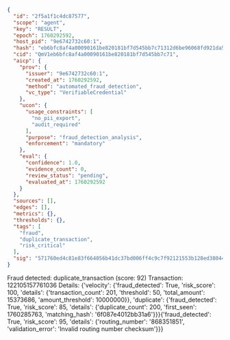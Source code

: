 ```json
{
  "id": "2f5a1f1c4dc87577",
  "scope": "agent",
  "key": "RESULT",
  "epoch": 1760292592,
  "host_pid": "9e6742732c60:1",
  "hash": "eb6bfc8af4a00090161be820181bf7d545bb7c71312d6be96068fd921da51d0f",
  "cid": "QmV1eb6bfc8af4a00090161be820181bf7d545bb7c71",
  "aicp": {
    "prov": {
      "issuer": "9e6742732c60:1",
      "created_at": 1760292592,
      "method": "automated_fraud_detection",
      "vc_type": "VerifiableCredential"
    },
    "ucon": {
      "usage_constraints": [
        "no_pii_export",
        "audit_required"
      ],
      "purpose": "fraud_detection_analysis",
      "enforcement": "mandatory"
    },
    "eval": {
      "confidence": 1.0,
      "evidence_count": 0,
      "review_status": "pending",
      "evaluated_at": 1760292592
    }
  },
  "sources": [],
  "edges": [],
  "metrics": {},
  "thresholds": {},
  "tags": [
    "fraud",
    "duplicate_transaction",
    "risk_critical"
  ],
  "sig": "571760ed4c81e83f664056b41dc37bd006ff4c9c7f92121553b128ed38044899"
}
```

Fraud detected: duplicate_transaction (score: 92)
Transaction: 122105157761036
Details: {'velocity': {'fraud_detected': True, 'risk_score': 100, 'details': {'transaction_count': 201, 'threshold': 50, 'total_amount': 15373686, 'amount_threshold': 10000000}}, 'duplicate': {'fraud_detected': True, 'risk_score': 85, 'details': {'duplicate_count': 200, 'first_seen': 1760285763, 'matching_hash': '6f087e4012bb31a6'}}}{'fraud_detected': True, 'risk_score': 95, 'details': {'routing_number': '868351851', 'validation_error': 'Invalid routing number checksum'}}}